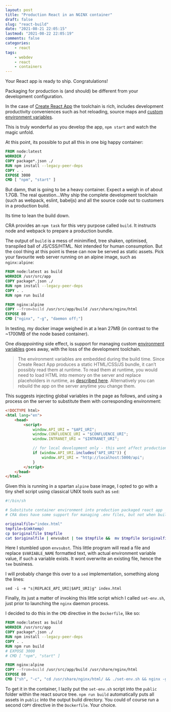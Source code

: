 ```yaml
---
layout: post
title: "Production React in an NGINX container"
draft: false
slug: "react-build"
date: "2021-08-21 22:05:15"
lastmod: "2021-08-22 22:05:19"
comments: false
categories:
    - react
tags:
    - webdev
    - react
    - containers
---
```


Your React app is ready to ship. Congratulations!

Packaging for production is (and should) be different from your development configuration.

In the case of [Create React App](https://create-react-app.dev/) the toolchain is rich, includes development productivity conveniences such as hot reloading, source maps and [custom environment variables](https://create-react-app.dev/docs/adding-custom-environment-variables/).

This is truly wonderful as you develop the app, `npm start` and watch the magic unfold.

At this point, its possible to put all this in one big happy container:

```dockerfile
FROM node:latest
WORKDIR /
COPY package*.json ./
RUN npm install --legacy-peer-deps
COPY . .
EXPOSE 3000
CMD [ "npm", "start" ]
```

But damn, that is going to be a heavy container. Expect a weigh in of about 1.7GB. The real question...Why ship the complete development toolchain (such as webpack, eslint, babeljs) and all the source code out to customers in a production build.

Its time to lean the build down.

CRA provides an `npm task` for this very purpose called `build`. It instructs node and webpack to prepare a production bundle.

The output of `build` is a mess of minimified, tree shaken, optimised, transpiled ball of JS/CSS/HTML. Not intended for human consumption. But the cool thing at this point is these can now be served as static assets. Pick your favourite web server running on an alpine image, such as `nginx:alpine`:

```dockerfile
FROM node:latest as build
WORKDIR /usr/src/app
COPY package*.json ./
RUN npm install --legacy-peer-deps
COPY . .
RUN npm run build

FROM nginx:alpine
COPY --from=build /usr/src/app/build /usr/share/nginx/html
EXPOSE 80
CMD ["nginx", "-g", "daemon off;"]
```

In testing, my docker image weighed in at a lean 27MB (in contrast to the ~1700MB of the node based container).

One _disappointing_ side effect, is support for managing custom [environment variables](https://create-react-app.dev/docs/adding-custom-environment-variables/) goes away, with the loss of the development toolchain.

> The environment variables are embedded during the build time. Since Create React App produces a static HTML/CSS/JS bundle, it can’t possibly read them at runtime. To read them at runtime, you would need to load HTML into memory on the server and replace placeholders in runtime, as [described here](https://create-react-app.dev/docs/title-and-meta-tags/#injecting-data-from-the-server-into-the-page). Alternatively you can rebuild the app on the server anytime you change them.

This suggests injecting global variables in the page as follows, and using a process on the server to substitute them with corresponding environment:

```html
<!DOCTYPE html>
<html lang="en">
    <head>
        <script>
            window.API_URI = "$API_URI";
            window.CONFLUENCE_URI = "$CONFLUENCE_URI";
            window.INTRANET_URI = "$INTRANET_URI";

            // for local development only - this wont affect production builds
            if (window.API_URI.includes("API_URI")) {
                window.API_URI = "http://localhost:5000/api";
            }
        </script>
    </head>
</html>
```

Given this is running in a spartan `alpine` base image, I opted to go with a tiny shell script using classical UNIX tools such as `sed`:

```sh
#!/bin/sh

# Substitute container environment into production packaged react app
# CRA does have some support for managing .env files, but not when built

originalfile="index.html"
tmpfile=$(mktemp)
cp $originalfile $tmpfile
cat $originalfile | envsubst | tee $tmpfile &&  mv $tmpfile $originalfile
```

Here I stumbled upon `envsubst`. This little program will read a file and replace `$VARIABLE_NAME` formatted text, with actual environment variable value, if such a variable exists. It wont overwrite an existing file, hence the `tee` business.

I will probably change this over to a `sed` implementation, something along the lines:

```
sed -i -e "s|REPLACE_API_URI|$API_URI|g" index.html
```

Finally, its just a matter of invoking this little script which I called `set-env.sh`, just prior to launching the `nginx` daemon process.

I decided to do this in the `CMD` directive in the `Dockerfile`, like so:

```dockerfile
FROM node:latest as build
WORKDIR /usr/src/app
COPY package*.json ./
RUN npm install --legacy-peer-deps
COPY . .
RUN npm run build
# EXPOSE 3000
# CMD [ "npm", "start" ]

FROM nginx:alpine
COPY --from=build /usr/src/app/build /usr/share/nginx/html
EXPOSE 80
CMD ["sh", "-c", "cd /usr/share/nginx/html/ && ./set-env.sh && nginx -g 'daemon off;'"]
```

To get it in the container, I lazily put the `set-env.sh` script into the `public` folder within the react source tree. `npm run build` automatically puts all assets in `public` into the output build directory. You could of course run a second `COPY` directive in the `Dockerfile`. Your choice.

